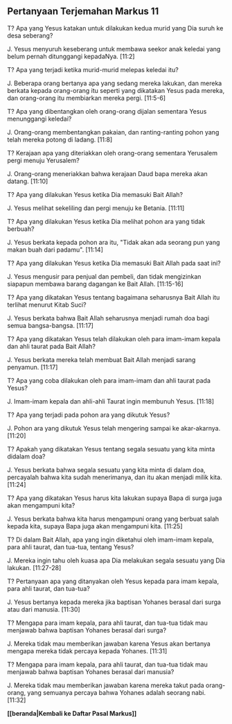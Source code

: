 ﻿## Pertanyaan Terjemahan Markus 11 ##

T? Apa yang Yesus katakan untuk dilakukan kedua murid yang Dia suruh ke desa seberang?

J. Yesus menyuruh keseberang untuk membawa seekor anak keledai yang belum pernah ditunggangi kepadaNya. [11:2]

T? Apa yang terjadi ketika murid-murid melepas keledai itu?

J. Beberapa orang bertanya apa yang sedang mereka lakukan, dan mereka berkata kepada orang-orang itu seperti yang dikatakan Yesus pada mereka, dan orang-orang itu membiarkan mereka pergi. [11:5-6]

T? Apa yang dibentangkan oleh orang-orang dijalan sementara Yesus menunggangi keledai?

J. Orang-orang membentangkan pakaian, dan ranting-ranting pohon yang telah mereka potong di ladang. [11:8]

T? Kerajaan apa yang diteriakkan oleh orang-orang sementara Yerusalem pergi menuju Yerusalem?

J. Orang-orang meneriakkan bahwa kerajaan Daud bapa mereka akan datang. [11:10]

T? Apa yang dilakukan Yesus ketika Dia memasuki Bait Allah?

J. Yesus melihat sekeliling dan pergi menuju ke Betania. [11:11]

T? Apa yang dilakukan Yesus ketika Dia melihat pohon ara yang tidak berbuah?

J. Yesus berkata kepada pohon ara itu, "Tidak akan ada seorang pun yang makan buah dari padamu". [11:14]

T? Apa yang dilakukan Yesus ketika Dia memasuki Bait Allah pada saat ini?

J. Yesus mengusir para penjual dan pembeli, dan tidak mengizinkan siapapun membawa barang dagangan ke Bait Allah. [11:15-16]

T? Apa yang dikatakan Yesus tentang bagaimana seharusnya Bait Allah itu terlihat menurut Kitab Suci?

J. Yesus berkata bahwa Bait Allah seharusnya menjadi rumah doa bagi semua bangsa-bangsa. [11:17]

T? Apa yang dikatakan Yesus telah dilakukan oleh para imam-imam kepala dan ahli taurat pada Bait Allah?

J. Yesus berkata mereka telah membuat Bait Allah menjadi sarang penyamun. [11:17]

T? Apa yang coba dilakukan oleh para imam-imam dan ahli taurat pada Yesus?

J. Imam-imam kepala dan ahli-ahli Taurat ingin membunuh Yesus. [11:18]

T? Apa yang terjadi pada pohon ara yang dikutuk Yesus?

J. Pohon ara yang dikutuk Yesus telah mengering sampai ke akar-akarnya. [11:20]

T? Apakah yang dikatakan Yesus tentang segala sesuatu yang kita minta didalam doa?

J. Yesus berkata bahwa segala sesuatu yang kita minta di dalam doa, percayalah bahwa kita sudah menerimanya, dan itu akan menjadi milik kita. [11:24]

T? Apa yang dikatakan Yesus harus kita lakukan supaya Bapa di surga juga akan mengampuni kita?

J. Yesus berkata bahwa kita harus mengampuni orang yang berbuat salah kepada kita, supaya Bapa juga akan mengampuni kita. [11:25]

T? Di dalam Bait Allah, apa yang ingin diketahui oleh imam-imam kepala, para ahli taurat, dan tua-tua, tentang Yesus?

J. Mereka ingin tahu oleh kuasa apa Dia melakukan segala sesuatu yang Dia lakukan. [11:27-28]

T? Pertanyaan apa yang ditanyakan oleh Yesus kepada para imam kepala, para ahli taurat, dan tua-tua?

J. Yesus bertanya kepada mereka jika baptisan Yohanes berasal dari surga atau dari manusia. [11:30]

T? Mengapa para imam kepala, para ahli taurat, dan tua-tua tidak mau menjawab bahwa baptisan Yohanes berasal dari surga?

J. Mereka tidak mau memberikan jawaban karena Yesus akan bertanya mengapa mereka tidak percaya kepada Yohanes. [11:31]

T? Mengapa para imam kepala, para ahli taurat, dan tua-tua tidak mau menjawab bahwa baptisan Yohanes berasal dari manusia?

J. Mereka tidak mau memberikan jawaban karena mereka takut pada orang-orang, yang semuanya percaya bahwa Yohanes adalah seorang nabi. [11:32]

__[[beranda|Kembali ke Daftar Pasal Markus]]__

